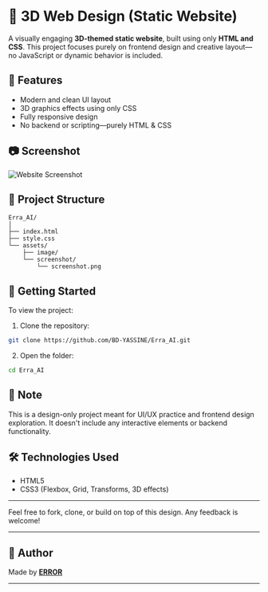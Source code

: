 # 🤖 3D Web Design (Static Website)

A visually engaging **3D-themed static website**, built using only **HTML and CSS**. This project focuses purely on frontend design and creative layout—no JavaScript or dynamic behavior is included.

## 🌟 Features

- Modern and clean UI layout
- 3D graphics effects using only CSS
- Fully responsive design
- No backend or scripting—purely HTML & CSS

## 📷 Screenshot

![Website Screenshot](/assets/screenshot/Capture%20d'écran%202025-07-09%20174913.png)


## 📁 Project Structure

```
Erra_AI/
│
├── index.html
├── style.css
└── assets/
    ├── image/
    └── screenshot/
        └── screenshot.png
```

## 🚀 Getting Started

To view the project:

1. Clone the repository:
```bash
git clone https://github.com/BD-YASSINE/Erra_AI.git
```

2. Open the folder:
```bash
cd Erra_AI
```

## 📌 Note

This is a design-only project meant for UI/UX practice and frontend design exploration. It doesn't include any interactive elements or backend functionality.

## 🛠️ Technologies Used

- HTML5
- CSS3 (Flexbox, Grid, Transforms, 3D effects)

---

Feel free to fork, clone, or build on top of this design. Any feedback is welcome!

---

## 👤 Author

Made by [**ERROR**](https://github.com/BD-YASSINE)

---
